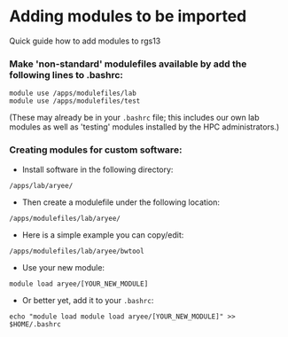 # Adding modules to be imported
Quick guide how to add modules to rgs13

### Make 'non-standard' modulefiles available by add the following lines to .bashrc:

```
module use /apps/modulefiles/lab
module use /apps/modulefiles/test
```
(These may already be in your `.bashrc` file; this includes our own lab modules as well as 'testing' modules installed by the HPC administrators.)

### Creating modules for custom software:

- Install software in the following directory: 
```
/apps/lab/aryee/
```

- Then create a modulefile under the following location: 
```
/apps/modulefiles/lab/aryee/
```

- Here is a simple example you can copy/edit:
```
/apps/modulefiles/lab/aryee/bwtool
```

- Use your new module:
```
module load aryee/[YOUR_NEW_MODULE]
```

- Or better yet, add it to your `.bashrc`:
```
echo "module load module load aryee/[YOUR_NEW_MODULE]" >> $HOME/.bashrc
```

